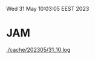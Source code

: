 Wed 31 May 10:03:05 EEST 2023
# JAM
<a href='./cache/202305/31_10.log'>./cache/202305/31_10.log</a>
